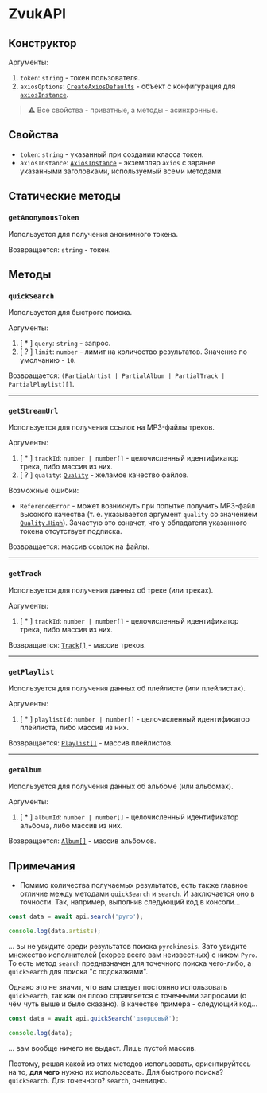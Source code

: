 # ZvukAPI

## Конструктор

Аргументы:

1. `token`: `string` - токен пользователя.
2. `axiosOptions`: [`CreateAxiosDefaults`](https://axios-http.com/docs/config_defaults) - объект с конфигурация для [`axiosInstance`](#свойства).

> :warning: Все свойства - приватные, а методы - асинхронные.

## Свойства

-   `token`: `string` - указанный при создании класса токен.
-   `axiosInstance`: [`AxiosInstance`](https://axios-http.com/docs/instance) - экземпляр `axios` с заранее указанными заголовками, используемый всеми методами.

## Статические методы

<h3 id="get-anonymous-token"><code>getAnonymousToken</code></h3>

Используется для получения анонимного токена.

Возвращается: `string` - токен.

## Методы

<h3 id="quick-search"><code>quickSearch</code></h3>

Используется для быстрого поиска.

Аргументы:

1. [ \* ] `query`: `string` - запрос.
2. [ ? ] `limit`: `number` - лимит на количество результатов. Значение по умолчанию - `10`.

Возвращается: `(PartialArtist | PartialAlbum | PartialTrack | PartialPlaylist)[]`.

---

<h3 id="get-stream-url"><code>getStreamUrl</code></h3>

Используется для получения ссылок на MP3-файлы треков.

Аргументы:

1. [ \* ] `trackId`: `number | number[]` - целочисленный идентификатор трека, либо массив из них.
2. [ ? ] `quality`: [`Quality`](./Quality.md) - желамое качество файлов.

Возможные ошибки:

-   `ReferenceError` - может возникнуть при попытке получить MP3-файл высокого качества (т. е. указывается аргумент `quality` со значением [`Quality.High`](./Quality.md#high)). Зачастую это означет, что у обладателя указанного токена отсутствует подписка.

Возвращается: массив ссылок на файлы.

---

<h3 id="get-track"><code>getTrack</code></h3>

Используется для получения данных об треке (или треках).

Аргументы:

1. [ \* ] `trackId`: `number | number[]` - целочисленный идентификатор трека, либо массив из них.

Возвращается: [`Track[]`](./objects/Track.md) - массив треков.

---

<h3 id="get-playlist"><code>getPlaylist</code></h3>

Используется для получения данных об плейлисте (или плейлистах).

Аргументы:

1. [ \* ] `playlistId`: `number | number[]` - целочисленный идентификатор плейлиста, либо массив из них.

Возвращается: [`Playlist[]`](./objects/Playlist.md) - массив плейлистов.

---

<h3 id="get-album"><code>getAlbum</code></h3>

Используется для получения данных об альбоме (или альбомах).

Аргументы:

1. [ \* ] `albumId`: `number | number[]` - целочисленный идентификатор альбома, либо массив из них.

Возвращается: [`Album[]`](./objects/Album.md) - массив альбомов.

## Примечания

-   Помимо количества получаемых результатов, есть также главное отличие между методами `quickSearch` и `search`. И заключается оно в точности. Так, например, выполнив следующий код в консоли...

```typescript
const data = await api.search('pyro');

console.log(data.artists);
```

... вы не увидите среди результатов поиска `pyrokinesis`. Зато увидите множество исполнителей (скорее всего вам неизвестных) с ником `Pyro`. То есть метод `search` предназначен для точечного поиска чего-либо, а `quickSearch` для поиска "с подсказками".

Однако это не значит, что вам следует постоянно использовать `quickSearch`, так как он плохо справляется с точечными запросами (о чём чуть выше и было сказано). В качестве примера - следующий код...

```typescript
const data = await api.quickSearch('дворцовый');

console.log(data);
```

... вам вообще ничего не выдаст. Лишь пустой массив.

Поэтому, решая какой из этих методов использовать, ориентируйтесь на то, **для чего** нужно их использовать. Для быстрого поиска? `quickSearch`. Для точечного? `search`, очевидно.
